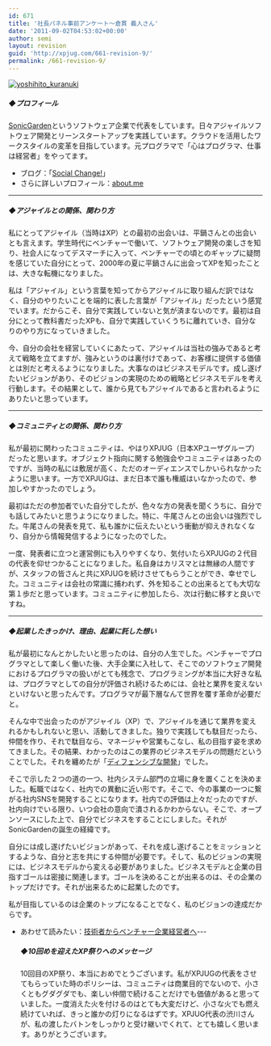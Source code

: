 ```yaml
---
id: 671
title: '社長パネル事前アンケート～倉貫 義人さん'
date: '2011-09-02T04:53:02+00:00'
author: semi
layout: revision
guid: 'http://xpjug.com/661-revision-9/'
permalink: /661-revision-9/
---
```


[![](http://xpjug.com/wp-content/uploads/2011/09/yoshihito_kuranuki-150x150.jpg "yoshihito_kuranuki")](http://xpjug.com/wp-content/uploads/2011/09/yoshihito_kuranuki.jpg)

##### ◆プロフィール

[SonicGarden](http://www.sonicgarden.jp/)というソフトウェア企業で代表をしています。日々アジャイルソフトウェア開発とリーンスタートアップを実践しています。クラウドを活用したワークスタイルの変革を目指しています。元プログラマで「心はプログラマ、仕事は経営者」をやってます。

- ブログ：「[Social Change!](http://kuranuki.sonicgarden.jp/)」
- さらに詳しいプロフィール：[about.me](http://about.me/yoshihito.kuranuki)

---

##### ◆アジャイルとの関係、関わり方

私にとってアジャイル（当時はXP）との最初の出会いは、平鍋さんとの出会いとも言えます。学生時代にベンチャーで働いて、ソフトウェア開発の楽しさを知り、社会人になってデスマーチに入って、ベンチャーでの頃とのギャップに疑問を感じていた自分にとって、2000年の夏に平鍋さんに出会ってXPを知ったことは、大きな転機になりました。

私は「アジャイル」という言葉を知ってからアジャイルに取り組んだ訳ではなく、自分のやりたいことを端的に表した言葉が「アジャイル」だったという感覚でいます。だからこそ、自分で実践していないと気が済まないのです。最初は自分にとって教科書だったXPも、自分で実践していくうちに離れていき、自分なりのやり方になっていきました。

今、自分の会社を経営していくにあたって、アジャイルは当社の強みであると考えて戦略を立てますが、強みというのは裏付けであって、お客様に提供する価値とは別だと考えるようになりました。大事なのはビジネスモデルです。成し遂げたいビジョンがあり、そのビジョンの実現のための戦略とビジネスモデルを考え行動します。その結果として、誰から見てもアジャイルであると言われるようにありたいと思っています。

---

##### ◆コミュニティとの関係、関わり方

私が最初に関わったコミュニティは、やはりXPJUG（日本XPユーザグループ）だったと思います。オブジェクト指向に関する勉強会やコミュニティはあったのですが、当時の私には敷居が高く、ただのオーディエンスでしかいられなかったように思います。一方でXPJUGは、まだ日本で誰も権威はいなかったので、参加しやすかったのでしょう。

最初はただの参加者でいた自分でしたが、色々な方の発表を聞くうちに、自分でも話してみたいと思うようになりました。特に、牛尾さんとの出会いは強烈でした。牛尾さんの発表を見て、私も誰かに伝えたいという衝動が抑えきれなくなり、自分から情報発信するようになったのでした。

一度、発表者に立つと運営側にも入りやすくなり、気付いたらXPJUGの２代目の代表を仰せつかることになりました。私自身はカリスマとは無縁の人間ですが、スタッフの皆さんと共にXPJUGを続けさせてもらうことができ、幸せでした。コミュニティは会社の常識に捕われず、外を知ることの出来るとても大切な第１歩だと思っています。コミュニティに参加したら、次は行動に移すと良いですね。

---

##### ◆起業したきっかけ、理由、起業に託した想い

私が最初になんとかしたいと思ったのは、自分の人生でした。ベンチャーでプログラマとして楽しく働いた後、大手企業に入社して、そこでのソフトウェア開発におけるプログラマの扱いがとても残念で、プログラミングが本当に大好きな私は、プログラマとしての自分が評価され続けるためには、会社と業界を変えないといけないと思ったんです。プログラマが最下層なんて世界を覆す革命が必要だと。

そんな中で出会ったのがアジャイル（XP）で、アジャイルを通じて業界を変えれるかもしれないと思い、活動してきました。独りで実践しても駄目だったら、仲間を作り、それで駄目なら、マネージャや営業もこなし、私の目指す姿を求めてきました。その結果、わかったのはこの業界のビジネスモデルの問題だということでした。それを纏めたが「[ディフェンシブな開発](http://d.hatena.ne.jp/kuranuki/20060116/p1)」でした。

そこで示した２つの道の一つ、社内システム部門の立場に身を置くことを決めました。転職ではなく、社内での異動に近い形です。そこで、今の事業の一つに繋がる社内SNSを開発することになります。社内での評価は上々だったのですが、社内向けでいる限り、いつ会社の意向で潰されるかわからない。そこで、オープンソースにした上で、自分でビジネスをすることにしました。それがSonicGardenの誕生の経緯です。

自分には成し遂げたいビジョンがあって、それを成し遂げることをミッションとするような、自分と志を共にする仲間が必要です。そして、私のビジョンの実現には、ビジネスモデルから変える必要がありました。ビジネスモデルと企業の目指すゴールは密接に関連します。ゴールを決めることが出来るのは、その企業のトップだけです。それが出来るために起業したのです。

私が目指しているのは企業のトップになることでなく、私のビジョンの達成だからです。

- あわせて読みたい：[技術者からベンチャー企業経営者へ](http://kuranuki.sonicgarden.jp/2011/06/post-23.html)---
    
    ##### ◆10回めを迎えたXP祭りへのメッセージ
    
    10回目のXP祭り、本当におめでとうございます。私がXPJUGの代表をさせてもらっていた時のポリシーは、コミュニティは商業目的でないので、小さくともグダグダでも、楽しい仲間で続けることだけでも価値があると思っていました。一度消えた火を付けるのはとても大変だけど、小さな火でも燃え続けていれば、きっと誰かの灯りになるはずです。XPJUG代表の渋川さんが、私の渡したバトンをしっかりと受け継いでくれて、とても嬉しく思います。ありがとうございます。